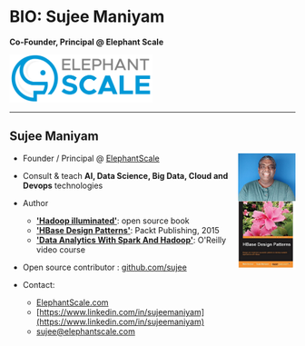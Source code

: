 # BIO: Sujee Maniyam

**Co-Founder, Principal @ Elephant Scale**

<img src="../assets/images/logos/elephantscale-logo-2.png" style="width:50%;" />

---

## Sujee Maniyam

<img src="../assets/images/people/sujee-maniyam-2.jpg" style="width:20%;float:right;" />
<img src="../assets/images/books/hbase-design-patterns.png" style="width:20%;float:right;clear:both;" />

* Founder / Principal @ [ElephantScale](http://elephantscale.com)

* Consult & teach **AI, Data Science, Big Data, Cloud and Devops** technologies

* Author
    - [__'Hadoop illuminated'__](http://hadoopilluminated.com/):  open source book
    - [__'HBase Design Patterns'__](https://www.packtpub.com/big-data-and-business-intelligence/hbase-design-patterns): Packt Publishing, 2015
    - [__'Data Analytics With Spark And Hadoop'__](http://shop.oreilly.com/product/0636920052616.do):  O'Reilly video course

* Open source contributor : [github.com/sujee](https://github.com/sujee)

* Contact:
    - [ElephantScale.com](http://elephantscale.com)
    - [https://www.linkedin.com/in/sujeemaniyam](https://www.linkedin.com/in/sujeemaniyam)
    - sujee@elephantscale.com
